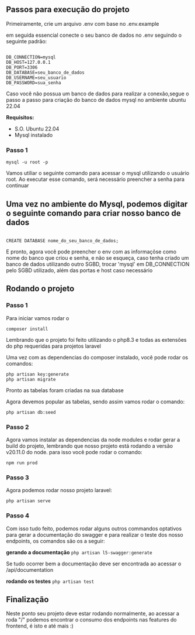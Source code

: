 <h2>Passos para execução do projeto</h2>
<p>Primeiramente, crie um arquivo .env com base no .env.example</p>
<p>em seguida essencial conecte o seu banco de dados no .env seguindo o seguinte padrão:</p>
<code>
DB_CONNECTION=mysql 
DB_HOST=127.0.0.1 
DB_PORT=3306 
DB_DATABASE=seu_banco_de_dados 
DB_USERNAME=seu_usuario 
DB_PASSWORD=sua_senha
</code>

<p>Caso você não possua um banco de dados para realizar a conexão,segue o passo a passo para criação do banco de dados mysql no ambiente ubuntu 22.04</p>

<strong>Requisitos:</strong>
<ul>
    <li>S.O. Ubuntu 22.04</li>
    <li>Mysql instalado</li>
</ul>

<h3>Passo 1</h3>
<code>mysql -u root -p</code>
<p>Vamos utiliar o seguinte comando para acessar o mysql utilizando o usuário root. Ao executar esse comando, será necessário preencher a senha para continuar</p>
<h2>Uma vez no ambiente do Mysql, podemos digitar o seguinte comando para criar nosso banco de dados</h2>
<code>
CREATE DATABASE nome_do_seu_banco_de_dados;
</code>
<p>E pronto, agora você pode preencher o env com as informaçõse como nome do banco que criou e senha, e não se esqueça, caso tenha criado um banco de dados utilizando outro SGBD, trocar 'mysql' em DB_CONNECTION pelo SGBD utilizado, além das portas e host caso necessário</p>

<h2>Rodando o projeto</h2>
<h3>Passo 1 </h3>
<p>Para iniciar vamos rodar o </p>
<code>composer install</code>
<p>Lembrando que o projeto foi feito utilizando o php8.3 e todas as extensões do php requeridas para projetos laravel</p>
<p>Uma vez com as dependencias do composer instalado, você pode rodar os comandos:</p>
<code>php artisan key:generate</code><br/>
<code>php artisan migrate</code>
<p>Pronto as tabelas foram criadas na sua database</p>
<p>Agora devemos popular as tabelas, sendo assim vamos rodar o comando:</p>
<code>php artisan db:seed</code>
<h3>Passo 2</h3>
<p>Agora vamos instalar as dependencias da node modules e rodar gerar a build do projeto, lembrando que nosso projeto está rodando a versão v20.11.0 do node. para isso você pode rodar o comando:</p>
<code>npm run prod</code>
<h3>Passo 3</h3>
<p>Agora podemos rodar nosso projeto laravel:</p>
<code>php artisan serve</code>
<h3>Passo 4</h3>
<p>Com isso tudo feito, podemos rodar alguns outros commandos optativos para gerar a documentação do swagger e para realizar o teste dos nosso endpoints, os comandos são os a seguir:</p>
<strong>gerando a documentação</strong>
<code>php artisan l5-swagger:generate</code>
<p>Se tudo ocorrer bem a documentação deve ser encontrada ao acessar o /api/documentation</p>
<strong>rodando os testes</strong>
<code>php artisan test</code>
<h2>Finalização</h2>
<p>Neste ponto seu projeto deve estar rodando normalmente, ao acessar a roda "/" podemos encontrar o consumo dos endpoints nas features do frontend, é isto e até mais :)</p>
